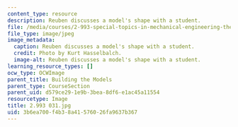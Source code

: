 ```yaml
---
content_type: resource
description: Reuben discusses a model's shape with a student.
file: /media/courses/2-993-special-topics-in-mechanical-engineering-the-art-and-science-of-boat-design-january-iap-2007/3b6ea700f4b38a41576026fa9637b367_2993031.jpg
file_type: image/jpeg
image_metadata:
  caption: Reuben discusses a model's shape with a student.
  credit: Photo by Kurt Hasselbalch.
  image-alt: Reuben discusses a model's shape with a student.
learning_resource_types: []
ocw_type: OCWImage
parent_title: Building the Models
parent_type: CourseSection
parent_uid: d579ce29-1e9b-3bea-8df6-e1ac45a11554
resourcetype: Image
title: 2.993 031.jpg
uid: 3b6ea700-f4b3-8a41-5760-26fa9637b367
---
```

